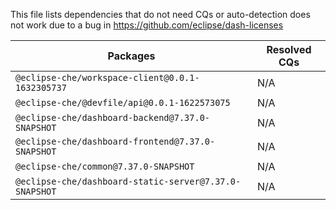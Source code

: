 This file lists dependencies that do not need CQs or auto-detection does not work due to a bug in https://github.com/eclipse/dash-licenses

| Packages | Resolved CQs |
| --- | --- |
| `@eclipse-che/workspace-client@0.0.1-1632305737` | N/A |
| `@eclipse-che/@devfile/api@0.0.1-1622573075` | N/A |
| `@eclipse-che/dashboard-backend@7.37.0-SNAPSHOT` | N/A |
| `@eclipse-che/dashboard-frontend@7.37.0-SNAPSHOT` | N/A |
| `@eclipse-che/common@7.37.0-SNAPSHOT` | N/A |
| `@eclipse-che/dashboard-static-server@7.37.0-SNAPSHOT` | N/A |
